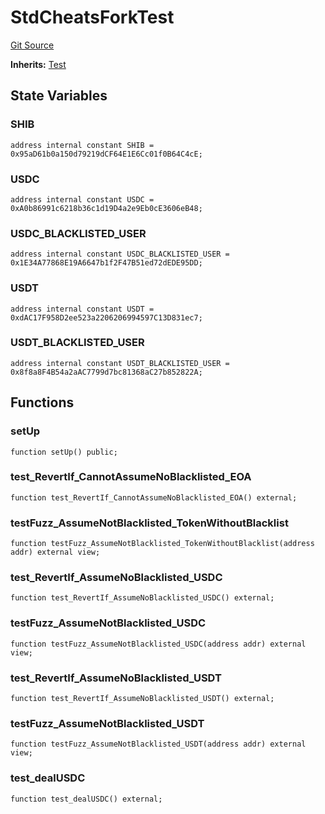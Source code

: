 # StdCheatsForkTest
[Git Source](https://github.com/dustinstacy/boncurs/blob/7928cae257b46ede89b50d06eaae18601fcd0340/lib/forge-std/test/StdCheats.t.sol)

**Inherits:**
[Test](/lib/forge-std/src/Test.sol/abstract.Test.md)


## State Variables
### SHIB

```solidity
address internal constant SHIB = 0x95aD61b0a150d79219dCF64E1E6Cc01f0B64C4cE;
```


### USDC

```solidity
address internal constant USDC = 0xA0b86991c6218b36c1d19D4a2e9Eb0cE3606eB48;
```


### USDC_BLACKLISTED_USER

```solidity
address internal constant USDC_BLACKLISTED_USER = 0x1E34A77868E19A6647b1f2F47B51ed72dEDE95DD;
```


### USDT

```solidity
address internal constant USDT = 0xdAC17F958D2ee523a2206206994597C13D831ec7;
```


### USDT_BLACKLISTED_USER

```solidity
address internal constant USDT_BLACKLISTED_USER = 0x8f8a8F4B54a2aAC7799d7bc81368aC27b852822A;
```


## Functions
### setUp


```solidity
function setUp() public;
```

### test_RevertIf_CannotAssumeNoBlacklisted_EOA


```solidity
function test_RevertIf_CannotAssumeNoBlacklisted_EOA() external;
```

### testFuzz_AssumeNotBlacklisted_TokenWithoutBlacklist


```solidity
function testFuzz_AssumeNotBlacklisted_TokenWithoutBlacklist(address addr) external view;
```

### test_RevertIf_AssumeNoBlacklisted_USDC


```solidity
function test_RevertIf_AssumeNoBlacklisted_USDC() external;
```

### testFuzz_AssumeNotBlacklisted_USDC


```solidity
function testFuzz_AssumeNotBlacklisted_USDC(address addr) external view;
```

### test_RevertIf_AssumeNoBlacklisted_USDT


```solidity
function test_RevertIf_AssumeNoBlacklisted_USDT() external;
```

### testFuzz_AssumeNotBlacklisted_USDT


```solidity
function testFuzz_AssumeNotBlacklisted_USDT(address addr) external view;
```

### test_dealUSDC


```solidity
function test_dealUSDC() external;
```

